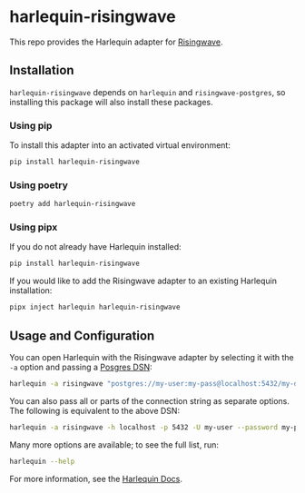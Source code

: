 # harlequin-risingwave

This repo provides the Harlequin adapter for [Risingwave](https://github.com/risingwavelabs/risingwave).

## Installation

`harlequin-risingwave` depends on `harlequin` and `risingwave-postgres`, so installing this package will also install these packages.

### Using pip

To install this adapter into an activated virtual environment:
```bash
pip install harlequin-risingwave
```

### Using poetry

```bash
poetry add harlequin-risingwave
```

### Using pipx

If you do not already have Harlequin installed:

```bash
pip install harlequin-risingwave
```

If you would like to add the Risingwave adapter to an existing Harlequin installation:

```bash
pipx inject harlequin harlequin-risingwave
```

## Usage and Configuration

You can open Harlequin with the Risingwave adapter by selecting it with the `-a` option and passing a [Posgres DSN](https://www.postgresql.org/docs/current/libpq-connect.html#LIBPQ-CONNSTRING):

```bash
harlequin -a risingwave "postgres://my-user:my-pass@localhost:5432/my-database"
```

You can also pass all or parts of the connection string as separate options. The following is equivalent to the above DSN:

```bash
harlequin -a risingwave -h localhost -p 5432 -U my-user --password my-pass -d my-database
```

Many more options are available; to see the full list, run:

```bash
harlequin --help
```

For more information, see the [Harlequin Docs](https://harlequin.sh/docs/postgres/index).
